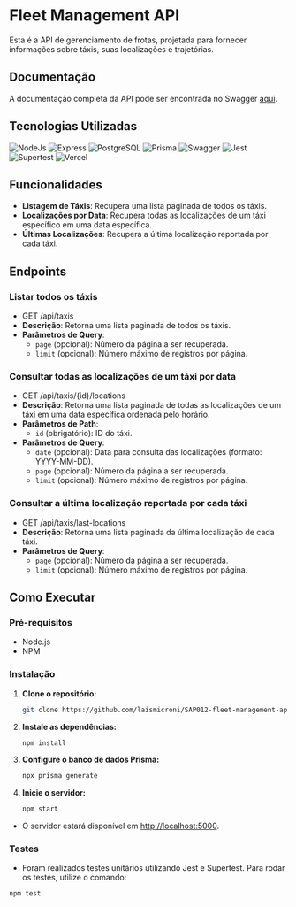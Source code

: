 # Fleet Management API

Esta é a API de gerenciamento de frotas, projetada para fornecer informações
sobre táxis, suas localizações e trajetórias.

## Documentação

A documentação completa da API pode ser encontrada no Swagger [aqui](https://sap-012-fleet-management-api.vercel.app/api-docs).

## Tecnologias Utilizadas

![NodeJs](https://img.shields.io/badge/Node%20js-339933?style=for-the-badge&logo=nodedotjs&logoColor=white)
![Express](https://img.shields.io/badge/Express%20js-000000?style=for-the-badge&logo=express&logoColor=white)
![PostgreSQL](https://img.shields.io/badge/PostgreSQL-316192?style=for-the-badge&logo=postgresql&logoColor=white)
![Prisma](https://img.shields.io/badge/Prisma-3982CE?style=for-the-badge&logo=Prisma&logoColor=white)
![Swagger](https://img.shields.io/badge/Swagger-85EA2D?style=for-the-badge&logo=Swagger&logoColor=white)
![Jest](https://img.shields.io/badge/Jest-C21325?style=for-the-badge&logo=jest&logoColor=white)
![Supertest](https://img.shields.io/badge/Supertest-CB3837?style=for-the-badge&logo=npm&logoColor=white)
![Vercel](https://img.shields.io/badge/Vercel-000000?style=for-the-badge&logo=vercel&logoColor=white)

## Funcionalidades

- **Listagem de Táxis**: Recupera uma lista paginada de todos os táxis.
- **Localizações por Data**: Recupera todas as localizações de um táxi específico em uma data específica.
- **Últimas Localizações**: Recupera a última localização reportada por cada táxi.

## Endpoints

### Listar todos os táxis

- GET /api/taxis
- **Descrição**: Retorna uma lista paginada de todos os táxis.
- **Parâmetros de Query**:
  - `page` (opcional): Número da página a ser recuperada.
  - `limit` (opcional): Número máximo de registros por página.

### Consultar todas as localizações de um táxi por data

- GET /api/taxis/{id}/locations
- **Descrição**: Retorna uma lista paginada de todas as localizações de um táxi
em uma data específica ordenada pelo horário.
- **Parâmetros de Path**:
  - `id` (obrigatório): ID do táxi.
- **Parâmetros de Query**:
  - `date` (opcional): Data para consulta das localizações (formato: YYYY-MM-DD).
  - `page` (opcional): Número da página a ser recuperada.
  - `limit` (opcional): Número máximo de registros por página.

### Consultar a última localização reportada por cada táxi

- GET /api/taxis/last-locations
- **Descrição**: Retorna uma lista paginada da última localização de cada táxi.
- **Parâmetros de Query**:
  - `page` (opcional): Número da página a ser recuperada.
  - `limit` (opcional): Número máximo de registros por página.

## Como Executar

### Pré-requisitos

- Node.js
- NPM

### Instalação

1. **Clone o repositório:**

   ```sh
   git clone https://github.com/laismicroni/SAP012-fleet-management-api.git
   ```

2. **Instale as dependências:**

   ```sh
   npm install
   ```

3. **Configure o banco de dados Prisma:**

   ```sh
   npx prisma generate
   ```

4. **Inicie o servidor:**

   ```sh
   npm start
   ```

- O servidor estará disponível em <http://localhost:5000>.

### Testes

- Foram realizados testes unitários utilizando Jest e Supertest.
Para rodar os testes, utilize o comando:

```sh
npm test
```
